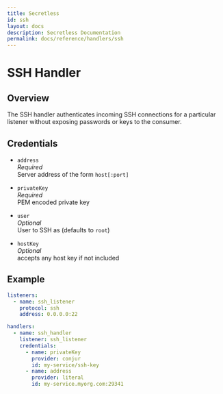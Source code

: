```yaml
---
title: Secretless
id: ssh
layout: docs
description: Secretless Documentation
permalink: docs/reference/handlers/ssh
---
```


# SSH Handler
## Overview
The SSH handler authenticates incoming SSH connections for a particular
listener without exposing passwords or keys to the consumer.

## Credentials
- `address`  
_Required_  
Server address of the form `host[:port]`  

- `privateKey`  
_Required_  
PEM encoded private key  

- `user`  
_Optional_  
User to SSH as (defaults to `root`)  

- `hostKey`  
_Optional_  
accepts any host key if not included  

## Example
``` yaml
listeners:
  - name: ssh_listener
    protocol: ssh
    address: 0.0.0.0:22

handlers:
  - name: ssh_handler
    listener: ssh_listener
    credentials:
      - name: privateKey
        provider: conjur
        id: my-service/ssh-key
      - name: address
        provider: literal
        id: my-service.myorg.com:29341
```